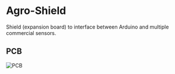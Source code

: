 Agro-Shield
==============

Shield (expansion board) to interface between Arduino and multiple commercial sensors.

PCB
---

![PCB](http://upload.crazzy.com.br/pictures/be8d526eb75e600b896b82ff47946665.png)